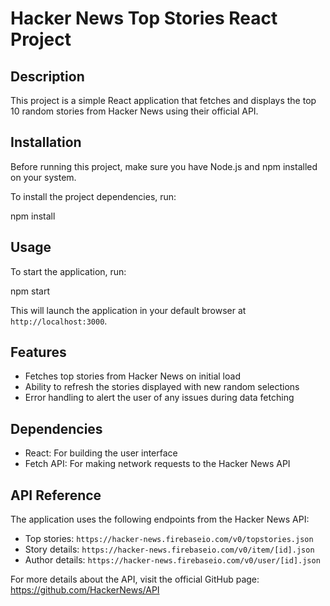# Hacker News Top Stories React Project

## Description

This project is a simple React application that fetches and displays the top 10 random stories from Hacker News using their official API.

## Installation

Before running this project, make sure you have Node.js and npm installed on your system.

To install the project dependencies, run:

npm install

## Usage

To start the application, run:

npm start

This will launch the application in your default browser at `http://localhost:3000`.

## Features

- Fetches top stories from Hacker News on initial load
- Ability to refresh the stories displayed with new random selections
- Error handling to alert the user of any issues during data fetching

## Dependencies

- React: For building the user interface
- Fetch API: For making network requests to the Hacker News API

## API Reference

The application uses the following endpoints from the Hacker News API:

- Top stories: `https://hacker-news.firebaseio.com/v0/topstories.json`
- Story details: `https://hacker-news.firebaseio.com/v0/item/[id].json`
- Author details: `https://hacker-news.firebaseio.com/v0/user/[id].json`

For more details about the API, visit the official GitHub page: https://github.com/HackerNews/API

